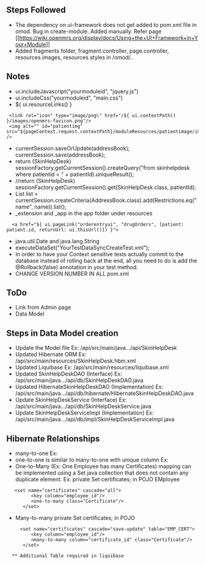 ## Steps Followed


* The dependency on ui-framework does not get added to pom.xml file in omod. Bug in create-module. Added manually. Refer page [[https://wiki.openmrs.org/display/docs/Using+the+UI+Framework+in+Your+Module]] 
* Added fragments folder, fragment.controller, page.controller, resources.images, resources.styles in /omod/..


## Notes
* ui.includeJavascript("yourmoduleid", "jquery.js")
* ui.includeCss("yourmoduleid", "main.css")
* ${ ui.resourceLinks() }
```
 <link rel="icon" type="image/png\" href="/${ ui.contextPath() }/images/openmrs-favicon.png"/>
 <img alt="" id="patientimg" src="${pageContext.request.contextPath}/moduleResources/patientimage/images/${patient.gender}.png" />
```
* currentSession.saveOrUpdate(addressBook); currentSession.save(addressBook); 
* return (SkinHelpDesk) sessionFactory.getCurrentSession().createQuery("from skinhelpdesk where patientid = " + patientId).uniqueResult();
* //return (SkinHelpDesk) sessionFactory.getCurrentSession().get(SkinHelpDesk.class, patientId);
* List<addressbook> list = currentSession.createCriteria(AddressBook.class).add(Restrictions.eq("name", name)).list();  
* _extension and _app in the app folder under resources
```
  <a href="${ ui.pageLink("orderentryui", "drugOrders", [patient: patient.id, returnUrl: ui.thisUrl()]) }">
```
* java.util.Date and java.lang.String
* executeDataSet("YourTestDataSyncCreateTest.xml");
* In order to have your Context sensitive tests actually commit to the database 
instead of rolling back at the end, all you need to do is add 
the @Rollback(false) annotation in your test method. 
* CHANGE VERSION NUMBER IN ALL pom.xml

## ToDo
* Link from Admin page
* Data Model


## Steps in Data Model creation
* Update the Model file Ex: /api/src/main/java.../api/SkinHelpDesk
* Updated Hibernate ORM Ex: /api/src/main/resources/SkinHelpDesk.hbm.xml
* Updated Liquibase Ex: /api/src/main/resources/liquibase.xml
* Updated SkinHelpDeskDAO (Interface) Ex: /api/src/main/java.../api/db/SkinHelpDeskDAO.java
* Updated HibernateSkinHelpDeskDAO (Implementation) Ex: /api/src/main/java.../api/db/hibernate/HibernateSkinHelpDeskDAO.java
* Update SkinHelpDeskService (Interface) Ex: /api/src/main/java.../api/db/SkinHelpDeskService.java 
* Update SkinHelpDeskServiceImpl (Implementation) Ex: /api/src/main/java.../api/db/impl/SkinHelpDeskServiceImpl.java 


## Hibernate Relationships
* many-to-one 
Ex: <many-to-one name="address" column="address" class="Address" not-null="true"/>
* one-to-one is similar to many-to-one with unique column 
Ex: <many-to-one name="address" column="address" unique="true" class="Address" not-null="true"/>
* One-to-Many (Ex: One Employee has many Certificates) mapping can be implemented using a Set java collection that does not contain any duplicate element.
Ex: private Set certificates; in POJO
EMployee
```
   <set name="certificates" cascade="all">
         <key column="employee_id"/>
         <one-to-many class="Certificate"/>
      </set>
```
* Many-to-many  private Set certificates; in POJO
```
     <set name="certificates" cascade="save-update" table="EMP_CERT">
         <key column="employee_id"/>
         <many-to-many column="certificate_id" class="Certificate"/>
      </set>
```      
      ** Additional Table required in liquibase 